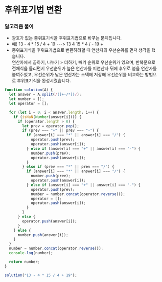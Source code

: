 # 후위표기법 변환

### 알고리즘 풀이

- 괄호가 없는 중위표기식을 후위표기법으로 바꾸는 문제입니다.
- 예) 13 - 4 \* 15 / 4 + 19 ---> 13 4 15 \* 4 / - 19 +
- 중위표기식을 후위표기법으로 변환하려할 때 연산자의 우선순위를 먼저 생각을 했습니다.  
  연산자에서 곱하기, 나누기 > 더하기, 빼기 순위로 우선순위가 있으며, 반복문으로 전체식을 돌리면서
  우선순위가 높은 연산자를 피연산자 뒤에 후위로 붙을 연산자를 붙여주었고, 우선순위가 낮은 연산자는
  스택에 저장해 우선순위를 비교하는 방법으로 후위표기식을 완성시켰습니다.

```javascript
function solution(A) {
  let answer = A.split(/([+-/*])/);
  let number = [];
  let operator = [];

  for (let i = 0; i < answer.length; i++) {
    if (isNaN(Number(answer[i]))) {
      if (operator.length > 0) {
        let prev = operator.pop();
        if (prev === "+" || prev === "-") {
          if (answer[i] === "*" || answer[i] === "/") {
            operator.push(prev);
            operator.push(answer[i]);
          } else if (answer[i] === "+" || answer[i] === "-") {
            number.push(prev);
            operator.push(answer[i]);
          }
        } else if (prev === "*" || prev === "/") {
          if (answer[i] === "*" || answer[i] === "/") {
            number.push(prev);
            operator.push(answer[i]);
          } else if (answer[i] === "+" || answer[i] === "-") {
            operator.push(prev);
            number = number.concat(operator.reverse());
            operator = [];
            operator.push(answer[i]);
          }
        }
      } else {
        operator.push(answer[i]);
      }
    } else {
      number.push(answer[i]);
    }
  }
  number = number.concat(operator.reverse());
  console.log(number);

  return number;
}

solution("13 - 4 * 15 / 4 + 19");
```

